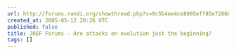 ```yaml
---
url: http://forums.randi.org/showthread.php?s=9c5b4ee4ce8005eff85e72868fd36e03&threadid=53557
created_at: 2005-05-12 20:26 UTC
published: false
title: JREF Forums - Are attacks on evolution just the beginning?
tags: []
---
```



